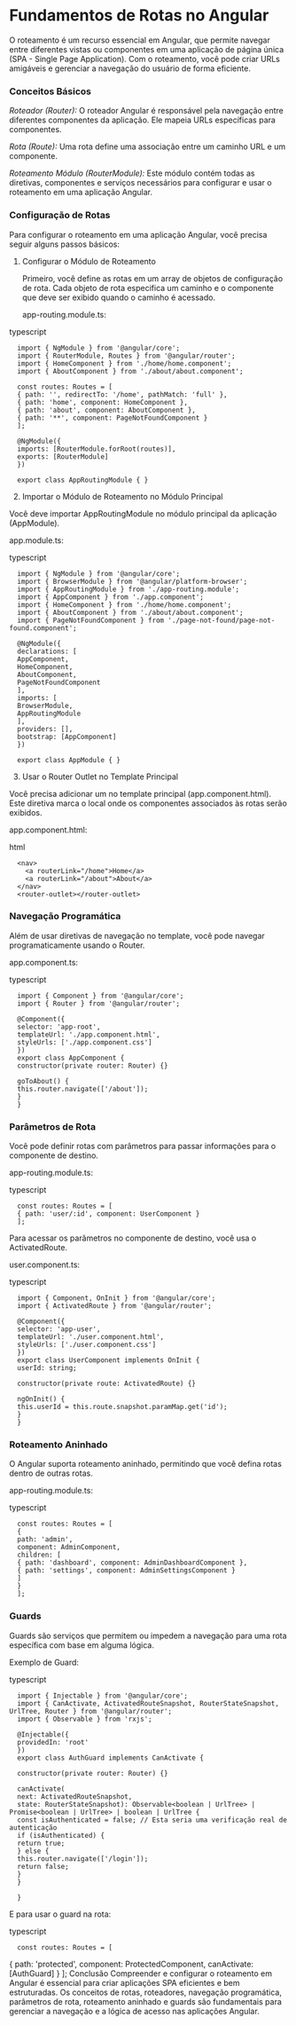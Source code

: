 # Fundamentos de Rotas no Angular

O roteamento é um recurso essencial em Angular, que permite navegar entre diferentes vistas ou componentes em uma aplicação de página única (SPA - Single Page Application). Com o roteamento, você pode criar URLs amigáveis e gerenciar a navegação do usuário de forma eficiente.

### Conceitos Básicos

*Roteador (Router):* O roteador Angular é responsável pela navegação entre diferentes componentes da aplicação. Ele mapeia URLs específicas para componentes.

*Rota (Route):* Uma rota define uma associação entre um caminho URL e um componente.

*Roteamento Módulo (RouterModule):* Este módulo contém todas as diretivas, componentes e serviços necessários para configurar e usar o roteamento em uma aplicação Angular.


### Configuração de Rotas

Para configurar o roteamento em uma aplicação Angular, você precisa seguir alguns passos básicos:

1. Configurar o Módulo de Roteamento
   
   Primeiro, você define as rotas em um array de objetos de configuração de rota. Cada objeto de rota especifica um caminho e o componente que deve ser exibido quando o caminho é acessado.

   app-routing.module.ts:

typescript

      import { NgModule } from '@angular/core';
      import { RouterModule, Routes } from '@angular/router';
      import { HomeComponent } from './home/home.component';
      import { AboutComponent } from './about/about.component';

      const routes: Routes = [
      { path: '', redirectTo: '/home', pathMatch: 'full' },
      { path: 'home', component: HomeComponent },
      { path: 'about', component: AboutComponent },
      { path: '**', component: PageNotFoundComponent }
      ];

      @NgModule({
      imports: [RouterModule.forRoot(routes)],
      exports: [RouterModule]
      })
      
      export class AppRoutingModule { } 


2. Importar o Módulo de Roteamento no Módulo Principal

Você deve importar AppRoutingModule no módulo principal da aplicação (AppModule).

app.module.ts:

typescript

      import { NgModule } from '@angular/core';
      import { BrowserModule } from '@angular/platform-browser';
      import { AppRoutingModule } from './app-routing.module';
      import { AppComponent } from './app.component';
      import { HomeComponent } from './home/home.component';
      import { AboutComponent } from './about/about.component';
      import { PageNotFoundComponent } from './page-not-found/page-not-found.component';

      @NgModule({
      declarations: [
      AppComponent,
      HomeComponent,
      AboutComponent,
      PageNotFoundComponent
      ],
      imports: [
      BrowserModule,
      AppRoutingModule
      ],
      providers: [],
      bootstrap: [AppComponent]
      })
      
      export class AppModule { } 


3. Usar o Router Outlet no Template Principal

Você precisa adicionar um <router-outlet> no template principal (app.component.html). Este diretiva marca o local onde os componentes associados às rotas serão exibidos.

app.component.html:

html

      <nav>
        <a routerLink="/home">Home</a>
        <a routerLink="/about">About</a>
      </nav>
      <router-outlet></router-outlet>

      
### Navegação Programática

Além de usar diretivas de navegação no template, você pode navegar programaticamente usando o Router.

app.component.ts:

typescript

      import { Component } from '@angular/core';
      import { Router } from '@angular/router';

      @Component({
      selector: 'app-root',
      templateUrl: './app.component.html',
      styleUrls: ['./app.component.css']
      })
      export class AppComponent {
      constructor(private router: Router) {}

      goToAbout() {
      this.router.navigate(['/about']);
      }
      }

      
### Parâmetros de Rota

Você pode definir rotas com parâmetros para passar informações para o componente de destino.

app-routing.module.ts:

typescript

      const routes: Routes = [
      { path: 'user/:id', component: UserComponent }
      ];

      
Para acessar os parâmetros no componente de destino, você usa o ActivatedRoute.

user.component.ts:

typescript

      import { Component, OnInit } from '@angular/core';
      import { ActivatedRoute } from '@angular/router';

      @Component({
      selector: 'app-user',
      templateUrl: './user.component.html',
      styleUrls: ['./user.component.css']
      })
      export class UserComponent implements OnInit {
      userId: string;

      constructor(private route: ActivatedRoute) {}

      ngOnInit() {
      this.userId = this.route.snapshot.paramMap.get('id');
      }
      }

      
### Roteamento Aninhado

O Angular suporta roteamento aninhado, permitindo que você defina rotas dentro de outras rotas.

app-routing.module.ts:

typescript

      const routes: Routes = [
      {
      path: 'admin',
      component: AdminComponent,
      children: [
      { path: 'dashboard', component: AdminDashboardComponent },
      { path: 'settings', component: AdminSettingsComponent }
      ]
      }
      ];

      
### Guards

Guards são serviços que permitem ou impedem a navegação para uma rota específica com base em alguma lógica.

Exemplo de Guard:

typescript

      import { Injectable } from '@angular/core';
      import { CanActivate, ActivatedRouteSnapshot, RouterStateSnapshot, UrlTree, Router } from '@angular/router';
      import { Observable } from 'rxjs';

      @Injectable({
      providedIn: 'root'
      })
      export class AuthGuard implements CanActivate {

      constructor(private router: Router) {}

      canActivate(
      next: ActivatedRouteSnapshot,
      state: RouterStateSnapshot): Observable<boolean | UrlTree> | Promise<boolean | UrlTree> | boolean | UrlTree {
      const isAuthenticated = false; // Esta seria uma verificação real de autenticação
      if (isAuthenticated) {
      return true;
      } else {
      this.router.navigate(['/login']);
      return false;
      }
      }

      }
      
E para usar o guard na rota:

typescript

      const routes: Routes = [
{ path: 'protected', component: ProtectedComponent, canActivate: [AuthGuard] }
];
Conclusão
Compreender e configurar o roteamento em Angular é essencial para criar aplicações SPA eficientes e bem estruturadas. Os conceitos de rotas, roteadores, navegação programática, parâmetros de rota, roteamento aninhado e guards são fundamentais para gerenciar a navegação e a lógica de acesso nas aplicações Angular.
